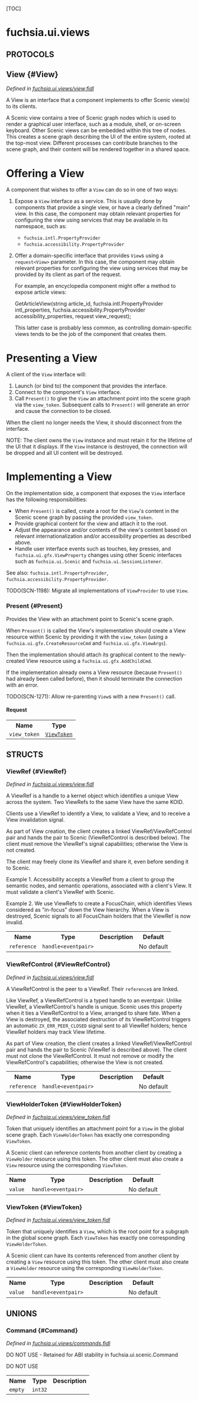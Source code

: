 [TOC]

# fuchsia.ui.views


## **PROTOCOLS**

## View {#View}
*Defined in [fuchsia.ui.views/view.fidl](https://fuchsia.googlesource.com/fuchsia/+/master/sdk/fidl/fuchsia.ui.views/view.fidl#79)*

<p>A View is an interface that a component implements to offer Scenic view(s)
to its clients.</p>
<p>A Scenic view contains a tree of Scenic graph nodes which is used to render
a graphical user interface, such as a module, shell, or on-screen keyboard.
Other Scenic views can be embedded within this tree of nodes.  This creates
a scene graph describing the UI of the entire system, rooted at the
top-most view.  Different processes can contribute branches to the scene
graph, and their content will be rendered together in a shared space.</p>
<h1>Offering a View</h1>
<p>A component that wishes to offer a <code>View</code> can do so in one of two ways:</p>
<ol>
<li>
<p>Expose a <code>View</code> interface as a service. This is usually done by components
that provide a single view, or have a clearly defined &quot;main&quot; view.
In this case, the component may obtain relevant properties for configuring
the view using services that may be available in its namespace, such as:</p>
<ul>
<li><code>fuchsia.intl.PropertyProvider</code></li>
<li><code>fuchsia.accessibility.PropertyProvider</code></li>
</ul>
</li>
<li>
<p>Offer a domain-specific interface that provides <code>View</code>s using a
<code>request&lt;View&gt;</code> parameter.  In this case, the component may obtain relevant
properties for configuring the view using services that may be provided by its
client as part of the request.</p>
<p>For example, an encyclopedia component might offer a method to expose article views:</p>
<p>GetArticleView(string article_id,
fuchsia.intl.PropertyProvider intl_properties,
fuchsia.accessibility.PropertyProvider accessibility_properties,
request<View> view_request);</p>
<p>This latter case is probably less common, as controlling domain-specific
views tends to be the job of the component that creates them.</p>
</li>
</ol>
<h1>Presenting a View</h1>
<p>A client of the <code>View</code> interface will:</p>
<ol>
<li>Launch (or bind to) the component that provides the interface.</li>
<li>Connect to the component's <code>View</code> interface.</li>
<li>Call <code>Present()</code> to give the <code>View</code> an attachment point into the scene graph
via the <code>view_token</code>.  Subsequent calls to <code>Present()</code> will generate an error
and cause the connection to be closed.</li>
</ol>
<p>When the client no longer needs the View, it should disconnect from the
interface.</p>
<p>NOTE: The client owns the <code>View</code> instance and must retain it for the
lifetime of the UI that it displays. If the <code>View</code> instance is destroyed,
the connection will be dropped and all UI content will be destroyed.</p>
<h1>Implementing a View</h1>
<p>On the implementation side, a component that exposes the <code>View</code> interface
has the following responsibilities:</p>
<ul>
<li>When <code>Present()</code> is called, create a root for the <code>View</code>'s content in the
Scenic scene graph by passing the provided <code>view_token</code>.</li>
<li>Provide graphical content for the view and attach it to the root.</li>
<li>Adjust the appearance and/or contents of the view's content based on
relevant internationalization and/or accessibility properties as described
above.</li>
<li>Handle user interface events such as touches, key presses, and
<code>fuchsia.ui.gfx.ViewProperty</code> changes using other Scenic interfaces such
as <code>fuchsia.ui.Scenic</code> and <code>fuchsia.ui.SessionListener</code>.</li>
</ul>
<p>See also: <code>fuchsia.intl.PropertyProvider</code>, <code>fuchsia.accessibility.PropertyProvider</code>.</p>
<p>TODO(SCN-1198): Migrate all implementations of <code>ViewProvider</code> to use <code>View</code>.</p>

### Present {#Present}

<p>Provides the View with an attachment point to Scenic's scene graph.</p>
<p>When <code>Present()</code> is called the View's implementation should create a
View resource within Scenic by providing it with the <code>view_token</code> (using
a <code>fuchsia.ui.gfx.CreateResourceCmd</code> and <code>fuchsia.ui.gfx.ViewArgs</code>).</p>
<p>Then the implementation should attach its graphical content to the
newly-created View resource using a <code>fuchsia.ui.gfx.AddChildCmd</code>.</p>
<p>If the implementation already owns a View resource (because <code>Present()</code>
had already been called before), then it should terminate the connection
with an error.</p>
<p>TODO(SCN-1271): Allow re-parenting <code>View</code>s with a new <code>Present()</code> call.</p>

#### Request
<table>
    <tr><th>Name</th><th>Type</th></tr>
    <tr>
            <td><code>view_token</code></td>
            <td>
                <code><a class='link' href='#ViewToken'>ViewToken</a></code>
            </td>
        </tr></table>





## **STRUCTS**

### ViewRef {#ViewRef}
*Defined in [fuchsia.ui.views/view.fidl](https://fuchsia.googlesource.com/fuchsia/+/master/sdk/fidl/fuchsia.ui.views/view.fidl#120)*



<p>A ViewRef is a handle to a kernel object which identifies a unique View
across the system. Two ViewRefs to the same View have the same KOID.</p>
<p>Clients use a ViewRef to identify a View, to validate a View, and to
receive a View invalidation signal.</p>
<p>As part of View creation, the client creates a linked
ViewRef/ViewRefControl pair and hands the pair to Scenic (ViewRefControl is
described below).  The client must remove the ViewRef's signal
capabilities; otherwise the View is not created.</p>
<p>The client may freely clone its ViewRef and share it, even before sending
it to Scenic.</p>
<p>Example 1. Accessibility accepts a ViewRef from a client to group the
semantic nodes, and semantic operations, associated with a client's View.
It must validate a client's ViewRef with Scenic.</p>
<p>Example 2. We use ViewRefs to create a FocusChain, which identifies Views
considered as &quot;in-focus&quot; down the View hierarchy. When a View is destroyed,
Scenic signals to all FocusChain holders that the ViewRef is now invalid.</p>


<table>
    <tr><th>Name</th><th>Type</th><th>Description</th><th>Default</th></tr><tr>
            <td><code>reference</code></td>
            <td>
                <code>handle&lt;eventpair&gt;</code>
            </td>
            <td></td>
            <td>No default</td>
        </tr>
</table>

### ViewRefControl {#ViewRefControl}
*Defined in [fuchsia.ui.views/view.fidl](https://fuchsia.googlesource.com/fuchsia/+/master/sdk/fidl/fuchsia.ui.views/view.fidl#138)*



<p>A ViewRefControl is the peer to a ViewRef. Their <code>reference</code>s are linked.</p>
<p>Like ViewRef, a ViewRefControl is a typed handle to an eventpair.  Unlike
ViewRef, a ViewRefControl's handle is unique. Scenic uses this property
when it ties a ViewRefControl to a View, arranged to share fate.  When a
View is destroyed, the associated destruction of its ViewRefControl
triggers an automatic <code>ZX_ERR_PEER_CLOSED</code> signal sent to all ViewRef
holders; hence ViewRef holders may track View lifetime.</p>
<p>As part of View creation, the client creates a linked
ViewRef/ViewRefControl pair and hands the pair to Scenic (ViewRef is
described above).  The client must not clone the ViewRefControl. It must
not remove or modify the ViewRefControl's capabilities; otherwise the View
is not created.</p>


<table>
    <tr><th>Name</th><th>Type</th><th>Description</th><th>Default</th></tr><tr>
            <td><code>reference</code></td>
            <td>
                <code>handle&lt;eventpair&gt;</code>
            </td>
            <td></td>
            <td>No default</td>
        </tr>
</table>

### ViewHolderToken {#ViewHolderToken}
*Defined in [fuchsia.ui.views/view_token.fidl](https://fuchsia.googlesource.com/fuchsia/+/master/sdk/fidl/fuchsia.ui.views/view_token.fidl#14)*



<p>Token that uniquely identifies an attachment point for a <code>View</code> in the
global scene graph.  Each <code>ViewHolderToken</code> has exactly one corresponding
<code>ViewToken</code>.</p>
<p>A Scenic client can reference contents from another client by creating a
<code>ViewHolder</code> resource using this token.  The other client must also create
a <code>View</code> resource using the corresponding <code>ViewToken</code>.</p>


<table>
    <tr><th>Name</th><th>Type</th><th>Description</th><th>Default</th></tr><tr>
            <td><code>value</code></td>
            <td>
                <code>handle&lt;eventpair&gt;</code>
            </td>
            <td></td>
            <td>No default</td>
        </tr>
</table>

### ViewToken {#ViewToken}
*Defined in [fuchsia.ui.views/view_token.fidl](https://fuchsia.googlesource.com/fuchsia/+/master/sdk/fidl/fuchsia.ui.views/view_token.fidl#25)*



<p>Token that uniquely identifies a <code>View</code>, which is the root point for a
subgraph in the global scene graph. Each <code>ViewToken</code> has exactly one
corresponding <code>ViewHolderToken</code>.</p>
<p>A Scenic client can have its contents referenced from another client by
creating a <code>View</code> resource using this token.  The other client must also
create a <code>ViewHolder</code> resource using the corresponding <code>ViewHolderToken</code>.</p>


<table>
    <tr><th>Name</th><th>Type</th><th>Description</th><th>Default</th></tr><tr>
            <td><code>value</code></td>
            <td>
                <code>handle&lt;eventpair&gt;</code>
            </td>
            <td></td>
            <td>No default</td>
        </tr>
</table>







## **UNIONS**

### Command {#Command}
*Defined in [fuchsia.ui.views/commands.fidl](https://fuchsia.googlesource.com/fuchsia/+/master/sdk/fidl/fuchsia.ui.views/commands.fidl#10)*

<p>DO NOT USE - Retained for ABI stability in fuchsia.ui.scenic.Command</p>
<p>DO NOT USE</p>

<table>
    <tr><th>Name</th><th>Type</th><th>Description</th></tr><tr>
            <td><code>empty</code></td>
            <td>
                <code>int32</code>
            </td>
            <td></td>
        </tr></table>







